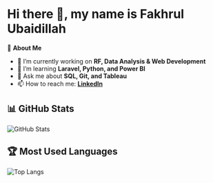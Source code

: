 # Hi there 👋, my name is Fakhrul Ubaidillah

🚀 **About Me**  
- 🔭 I’m currently working on **RF, Data Analysis & Web Development**  
- 🌱 I’m learning **Laravel, Python, and Power BI**  
- 💬 Ask me about **SQL, Git, and Tableau**  
- 📫 How to reach me: **[LinkedIn](https://linkedin.com/in/yourname)**  


## 📊 GitHub Stats

![GitHub Stats](https://github-readme-stats.vercel.app/api?username=ubaidillahfakhrul&show_icons=true&theme=tokyonight)

## 🏆 Most Used Languages

![Top Langs](https://github-readme-stats.vercel.app/api/top-langs/?username=ubaidillahfakhrul&layout=compact&theme=radical)

<!--
**ubaidillahfakhrul/ubaidillahfakhrul** is a ✨ _special_ ✨ repository because its `README.md` (this file) appears on your GitHub profile.

Here are some ideas to get you started:

- 🔭 I’m currently working on ...
- 🌱 I’m currently learning ...
- 👯 I’m looking to collaborate on ...
- 🤔 I’m looking for help with ...
- 💬 Ask me about ...
- 📫 How to reach me: ...
- 😄 Pronouns: ...
- ⚡ Fun fact: ...
-->

